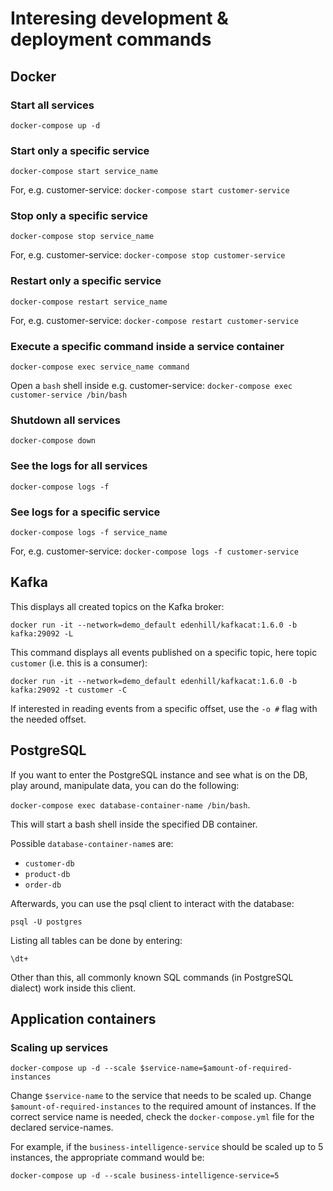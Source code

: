 # Interesing development & deployment commands

## Docker

### Start all services

`docker-compose up -d`

### Start only a specific service

`docker-compose start service_name`

For, e.g. customer-service:
`docker-compose start customer-service`

### Stop only a specific service

`docker-compose stop service_name`

For, e.g. customer-service:
`docker-compose stop customer-service`

### Restart only a specific service

`docker-compose restart service_name`

For, e.g. customer-service:
`docker-compose restart customer-service`

### Execute a specific command inside a service container

`docker-compose exec service_name command`

Open a `bash` shell inside e.g. customer-service:
`docker-compose exec customer-service /bin/bash`

### Shutdown all services

`docker-compose down`

### See the logs for all services

`docker-compose logs -f`

### See logs for a specific service

`docker-compose logs -f service_name`

For, e.g. customer-service:
`docker-compose logs -f customer-service`

## Kafka

This displays all created topics on the Kafka broker:

`docker run -it --network=demo_default edenhill/kafkacat:1.6.0 -b kafka:29092 -L`

This command displays all events published on a specific topic, here topic `customer` (i.e. this is a consumer):

`docker run -it --network=demo_default edenhill/kafkacat:1.6.0 -b kafka:29092 -t customer -C`

If interested in reading events from a specific offset, use the `-o #` flag with the needed offset.

## PostgreSQL

If you want to enter the PostgreSQL instance and see what is on the DB, play around, manipulate data, you can do the following:

`docker-compose exec database-container-name /bin/bash`.

This will start a bash shell inside the specified DB container.

Possible `database-container-name`s are:

* `customer-db`
* `product-db`
* `order-db`

Afterwards, you can use the psql client to interact with the database:

`psql -U postgres`

Listing all tables can be done by entering:

`\dt+`

Other than this, all commonly known SQL commands (in PostgreSQL dialect) work inside this client.

## Application containers

### Scaling up services

`docker-compose up -d --scale $service-name=$amount-of-required-instances`

Change `$service-name` to the service that needs to be scaled up.
Change `$amount-of-required-instances` to the required amount of instances.
If the correct service name is needed, check the `docker-compose.yml` file for the declared service-names.

For example, if the `business-intelligence-service` should be scaled up to 5 instances, the appropriate command would be:

`docker-compose up -d --scale business-intelligence-service=5`
